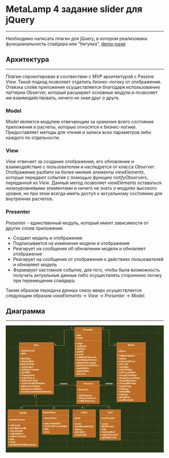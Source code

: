 # MetaLamp 4 задание slider для jQuery
***
Необходимо написать плагин для jQuery, в котором реализована функцианальность слайдера или "бегунка".
[demo-page](https://samirox66.github.io/ngSlider/)
## Архитектура
***
Плагин спроектирован в соотвествии с MVP архитектурой с Passive View. Такой подход позволяет отделить бизнес-логику от отображения. Отвязка слоёв приложения осуществляется благодаря использованию паттерна Observer, который расширяет основные модули и позволяет им взаимодействовать, ничего не зная друг о друге.

### Model
<i>Model</i> является модулем отвечающим за хранение всего состояния приложения и расчеты, которые относятся к бизнес-логике. Предоставляет методы для чтения и записи всех параметров либо каждого по отдельности.

### View
<i>View</i> отвечает за создание отображения, его обновление и взаимодействие с пользователем и наследуется от класса <i>Observer</i>. Отображение разбито на более мелкие элементы <i>viewElements</i>, которые передают события c помощью функцию <i>notifyObservers</i>, переданной из <i>View</i>. Данный метод позволяет viewElements оставаться низкоуровневыми элементами и ничего не знать о модулях высокого уровня, но при этом всегда иметь доступ к актуальному состоянию для внутренних расчетов.

### Presenter
<i>Presenter</i> - единственный модуль, который имеет зависимости от других слоев приложения.

* Cоздает модель и отображение
* Подписывается на изменения модели и отображения
* Реагирует на сообщения об обновлении модели и обновляет отображение
* Реагирует на сообщения от отображения о действиях пользователей и обновляет модель
* Формирует кастомное событие, для того, чтобы была возможность получать актуальные данные либо осуществлять стороннюю логику при перемещении слайдера.

Таким образом передача данных снизу вверх осуществляется следующим образом <i>viewElements</i> -> <i>View</i> -> <i>Presenter</i> -> <i>Model</i>.
## Диаграмма
***
![](umlDiagram.png)